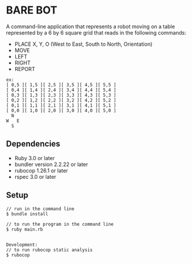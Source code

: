 # BARE BOT

A command-line application 
that represents a robot moving on a table represented by a 6 by 6 square grid
that reads in the following commands:

* PLACE X, Y, O (West to East, South to North, Orientation)
* MOVE
* LEFT
* RIGHT
* REPORT

```
ex:
[ 0,5 ][ 1,5 ][ 2,5 ][ 3,5 ][ 4,5 ][ 5,5 ]
[ 0,4 ][ 1,4 ][ 2,4 ][ 3,4 ][ 4,4 ][ 5,4 ]
[ 0,3 ][ 1,3 ][ 2,3 ][ 3,3 ][ 4,3 ][ 5,3 ]
[ 0,2 ][ 1,2 ][ 2,2 ][ 3,2 ][ 4,2 ][ 5,2 ]
[ 0,1 ][ 1,1 ][ 2,1 ][ 3,1 ][ 4,1 ][ 5,1 ]
[ 0,0 ][ 1,0 ][ 2,0 ][ 3,0 ][ 4,0 ][ 5,0 ]
  N
W   E
  S
```

## Dependencies

* Ruby 3.0 or later
* bundler version 2.2.22 or later
* rubocop 1.26.1 or later
* rspec 3.0 or later

## Setup

```
// run in the command line
$ bundle install

// to run the program in the command line
$ ruby main.rb


Development:
// to run rubocop static analysis
$ rubocop
```

